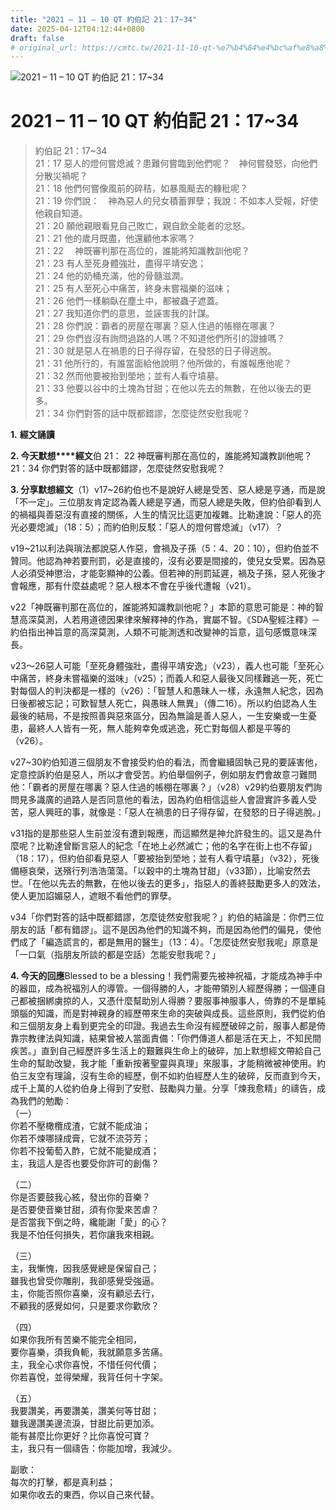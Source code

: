 ```yaml
---
title: "2021 – 11 – 10 QT 約伯記 21：17~34"
date: 2025-04-12T04:12:44+0800
draft: false
# original_url: https://cmtc.tw/2021-11-10-qt-%e7%b4%84%e4%bc%af%e8%a8%98-21%ef%bc%9a1734
---
```


![2021 – 11 – 10 QT 約伯記 21：17\~34](/images/qt.jpg   "2021 – 11 – 10 QT 約伯記 21：17\~34")

# 2021 – 11 – 10 QT 約伯記 21：17\~34

> 約伯記 21：17\~34  
> 21：17 惡人的燈何嘗熄滅？患難何嘗臨到他們呢？　神何嘗發怒，向他們分散災禍呢？  
> 21：18 他們何嘗像風前的碎秸，如暴風颳去的糠秕呢？  
> 21：19 你們說：　神為惡人的兒女積蓄罪孽；我說：不如本人受報，好使他親自知道。  
> 21：20 願他親眼看見自己敗亡，親自飲全能者的忿怒。  
> 21：21 他的歲月既盡，他還顧他本家嗎？  
> 21：22 　神既審判那在高位的，誰能將知識教訓他呢？  
> 21：23 有人至死身體強壯，盡得平靖安逸；  
> 21：24 他的奶桶充滿，他的骨髓滋潤。  
> 21：25 有人至死心中痛苦，終身未嘗福樂的滋味；  
> 21：26 他們一樣躺臥在塵土中，都被蟲子遮蓋。  
> 21：27 我知道你們的意思，並誣害我的計謀。  
> 21：28 你們說：霸者的房屋在哪裏？惡人住過的帳棚在哪裏？  
> 21：29 你們豈沒有詢問過路的人嗎？不知道他們所引的證據嗎？  
> 21：30 就是惡人在禍患的日子得存留，在發怒的日子得逃脫。  
> 21：31 他所行的，有誰當面給他說明？他所做的，有誰報應他呢？  
> 21：32 然而他要被抬到塋地；並有人看守墳墓。  
> 21：33 他要以谷中的土塊為甘甜；在他以先去的無數，在他以後去的更多。  
> 21：34 你們對答的話中既都錯謬，怎麼徒然安慰我呢？

**1.** **經文誦讀**

**2. 今天默想****經文**伯 21： 22 神既審判那在高位的，誰能將知識教訓他呢？  
21：34 你們對答的話中既都錯謬，怎麼徒然安慰我呢？

**3. 分享默想經文**（1）v17\~26約伯也不是說好人總是受苦、惡人總是亨通，而是說「不一定」。三位朋友肯定認為義人總是亨通，而惡人總是失敗，但約伯卻看到人的禍福與善惡沒有直接的關係，人生的情況比這更加複雜。比勒達說：「惡人的亮光必要熄滅」（18：5）；而約伯則反駁：「惡人的燈何嘗熄滅」（v17）？

v19\~21以利法與瑣法都說惡人作惡，會禍及子孫（5：4、20：10），但約伯並不贊同。他認為神若要刑罰，必是直接的，沒有必要是間接的，使兒女受累。因為惡人必須受神懲治，才能彰顯神的公義。但若神的刑罰延遲，禍及子孫，惡人死後才會報應，那有什麼益處呢？惡人根本不會在乎後代遭報（v21）。

v22「神既審判那在高位的，誰能將知識教訓他呢？」本節的意思可能是：神的智慧高深莫測，人若用道德因果律來解釋神的作為，實屬不智。《SDA聖經注釋》─約伯指出神旨意的高深莫測，人類不可能測透和改變神的旨意，這句感慨意味深長。

v23～26惡人可能「至死身體強壯，盡得平靖安逸」（v23），義人也可能「至死心中痛苦，終身未嘗福樂的滋味」（v25）；而義人和惡人最後又同樣難逃一死，死亡對每個人的判決都是一樣的（v26）：「智慧人和愚昧人一樣，永遠無人紀念，因為日後都被忘記；可歎智慧人死亡，與愚昧人無異」（傳二16）。所以約伯認為人生最後的結局，不是按照善與惡來區分，因為無論是善人惡人，一生安樂或一生憂患，最終人人皆有一死，無人能夠幸免或逃逸，死亡對每個人都是平等的（v26）。

v27\~30約伯知道三個朋友不會接受約伯的看法，而會繼續固執己見的要誣害他，定意控訴約伯是惡人，所以才會受苦。約伯舉個例子，例如朋友們會故意刁難問他：「霸者的房屋在哪裏？惡人住過的帳棚在哪裏？」（v28）v29約伯要朋友們詢問見多識廣的過路人是否同意他的看法，因為約伯相信這些人會證實許多義人受苦，惡人興旺的事，就像是：「惡人在禍患的日子得存留，在發怒的日子得逃脫。」

v31指的是那些惡人生前並沒有遭到報應，而這顯然是神允許發生的。這又是為什麼呢？比勒達曾斷言惡人的紀念「在地上必然滅亡；他的名字在街上也不存留」（18：17），但約伯卻看見惡人「要被抬到塋地；並有人看守墳墓」（v32），死後備極哀榮，送殯行列浩浩蕩蕩。「以穀中的土塊為甘甜」（v33節），比喻安然去世。「在他以先去的無數，在他以後去的更多」，指惡人的善終鼓勵更多人的效法，使人更加諂媚惡人，遮眼不看他們的罪孽。

v34「你們對答的話中既都錯謬，怎麼徒然安慰我呢？」約伯的結論是：你們三位朋友的話「都有錯謬」。這不是因為他們的知識不夠，而是因為他們的偏見，使他們成了「編造謊言的，都是無用的醫生」（13：4）。「怎麼徒然安慰我呢」原意是「一口氣（指朋友所談的都是空話）怎能安慰我呢？」

**4. 今天的回應**Blessed to be a blessing！我們需要先被神祝福，才能成為神手中的器皿，成為祝福別人的導管。一個得勝的人，才能帶領別人經歷得勝；一個連自己都被捆綁虜掠的人，又憑什麼幫助別人得勝？要服事神服事人，倚靠的不是單純頭腦的知識，而是對神親身的經歷帶來生命的突破與成長。這些原則，我們從約伯和三個朋友身上看到更完全的印證。我過去生命沒有經歷破碎之前，服事人都是倚靠宗教律法與知識，結果曾被人當面責備：「你們傳道人都是活在天上，不知民間疾苦。」直到自己經歷許多生活上的艱難與生命上的破碎，加上默想經文帶給自己生命的幫助改變，我才能「重新按著聖靈與真理」來服事，才能稍微被神使用。約伯三友空有理論，沒有生命的經歷，倒不如約伯經歷人生的破碎，反而直到今天，成千上萬的人從約伯身上得到了安慰、鼓勵與力量。分享「煉我愈精」的禱告，成為我們的勉勵：  
（一）  
你若不壓橄欖成渣，它就不能成油；  
你若不煉哪撻成膏，它就不流芬芳；  
你若不投葡萄入酢，它就不能變成酒；  
主，我這人是否也要受你許可的創傷？

（二）  
你是否要鼓我心絃，發出你的音樂？  
是否要使音樂甘甜，須有你愛來苦虐？  
是否當我下倒之時，纔能謝「愛」的心？  
我是不怕任何損失，若你讓我來相親。

（三）  
主，我慚愧，因我感覺總是保留自己；  
雖我也曾受你雕削，我卻感覺受強逼。  
主，你能否照你喜樂，沒有顧忌去行，  
不顧我的感覺如何，只是要求你歡欣？

（四）  
如果你我所有苦樂不能完全相同，  
要你喜樂，須我負軛，我就願意多苦痛。  
主，我全心求你喜悅，不惜任何代價；  
你若喜悅，並得榮耀，我背任何十字架。

（五）  
我要讚美，再要讚美，讚美何等甘甜；  
雖我邊讚美邊流淚，甘甜比前更加添。  
能有甚麼比你更好？比你喜悅可寶？  
主，我只有一個禱告：你能加增，我減少。

副歌：  
每次的打擊，都是真利益；  
如果你收去的東西，你以自己來代替。